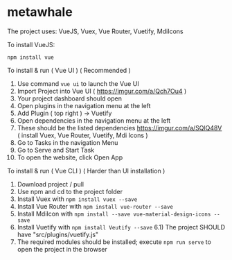 # metawhale

The project uses: VueJS, Vuex, Vue Router, Vuetify, MdiIcons

To install VueJS:
```
npm install vue
```



To install & run ( Vue UI ) ( Recommended )
  1) Use command ``` vue ui ``` to launch the Vue UI 
  2) Import Project into Vue UI ( https://imgur.com/a/Qch7Ou4 )
  3) Your project dashboard should open
  4) Open plugins in the navigation menu at the left
  5) Add Plugin ( top right ) -> Vuetify
  6) Open dependencies in the navigation menu at the left
  7) These should be the listed dependencies https://imgur.com/a/SQlQ48V ( install Vuex, Vue Router, Vuetify, Mdi Icons )
  8) Go to Tasks in the navigation Menu
  9) Go to Serve and Start Task
  10) To open the website, click Open App

To install & run ( Vue CLI ) ( Harder than UI installation )
  1) Download project / pull
  2) Use npm and cd to the project folder
  3) Install Vuex with ``` npm install vuex --save ```
  4) Install Vue Router with ``` npm install vue-router --save ```
  5) Install MdiIcon with ``` npm install --save vue-material-design-icons --save ```
  6) Install Vuetify with ``` npm install Veutify --save ```
    6.1) The project SHOULD have "src/plugins/vuetify.js"
  7) The required modules should be installed; execute ``` npm run serve ``` to open the project in the browser
